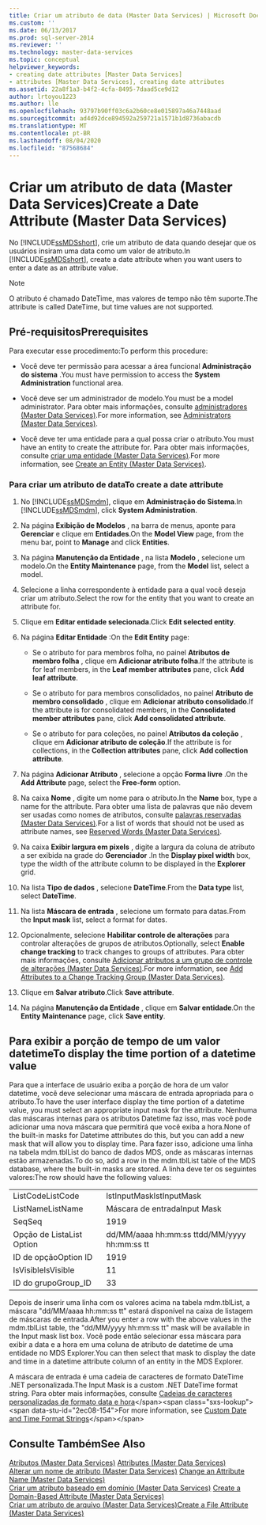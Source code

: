 ```yaml
---
title: Criar um atributo de data (Master Data Services) | Microsoft Docs
ms.custom: ''
ms.date: 06/13/2017
ms.prod: sql-server-2014
ms.reviewer: ''
ms.technology: master-data-services
ms.topic: conceptual
helpviewer_keywords:
- creating date attributes [Master Data Services]
- attributes [Master Data Services], creating date attributes
ms.assetid: 22a8f1a3-b4f2-4cfa-8495-7daad5ce9d12
author: lrtoyou1223
ms.author: lle
ms.openlocfilehash: 93797b90ff03c6a2b60ce8e015897a46a7448aad
ms.sourcegitcommit: ad4d92dce894592a259721a1571b1d8736abacdb
ms.translationtype: MT
ms.contentlocale: pt-BR
ms.lasthandoff: 08/04/2020
ms.locfileid: "87568684"
---
```

# <a name="create-a-date-attribute-master-data-services"></a><span data-ttu-id="2ec08-102">Criar um atributo de data (Master Data Services)</span><span class="sxs-lookup"><span data-stu-id="2ec08-102">Create a Date Attribute (Master Data Services)</span></span>
  <span data-ttu-id="2ec08-103">No [!INCLUDE[ssMDSshort](../includes/ssmdsshort-md.md)], crie um atributo de data quando desejar que os usuários insiram uma data como um valor de atributo.</span><span class="sxs-lookup"><span data-stu-id="2ec08-103">In [!INCLUDE[ssMDSshort](../includes/ssmdsshort-md.md)], create a date attribute when you want users to enter a date as an attribute value.</span></span>  
  
> [!NOTE]  
>  <span data-ttu-id="2ec08-104">O atributo é chamado DateTime, mas valores de tempo não têm suporte.</span><span class="sxs-lookup"><span data-stu-id="2ec08-104">The attribute is called DateTime, but time values are not supported.</span></span>  
  
## <a name="prerequisites"></a><span data-ttu-id="2ec08-105">Pré-requisitos</span><span class="sxs-lookup"><span data-stu-id="2ec08-105">Prerequisites</span></span>  
 <span data-ttu-id="2ec08-106">Para executar esse procedimento:</span><span class="sxs-lookup"><span data-stu-id="2ec08-106">To perform this procedure:</span></span>  
  
-   <span data-ttu-id="2ec08-107">Você deve ter permissão para acessar a área funcional **Administração do sistema** .</span><span class="sxs-lookup"><span data-stu-id="2ec08-107">You must have permission to access the **System Administration** functional area.</span></span>  
  
-   <span data-ttu-id="2ec08-108">Você deve ser um administrador de modelo.</span><span class="sxs-lookup"><span data-stu-id="2ec08-108">You must be a model administrator.</span></span> <span data-ttu-id="2ec08-109">Para obter mais informações, consulte [administradores &#40;Master Data Services&#41;](administrators-master-data-services.md).</span><span class="sxs-lookup"><span data-stu-id="2ec08-109">For more information, see [Administrators &#40;Master Data Services&#41;](administrators-master-data-services.md).</span></span>  
  
-   <span data-ttu-id="2ec08-110">Você deve ter uma entidade para a qual possa criar o atributo.</span><span class="sxs-lookup"><span data-stu-id="2ec08-110">You must have an entity to create the attribute for.</span></span> <span data-ttu-id="2ec08-111">Para obter mais informações, consulte [criar uma entidade &#40;Master Data Services&#41;](../../2014/master-data-services/create-an-entity-master-data-services.md).</span><span class="sxs-lookup"><span data-stu-id="2ec08-111">For more information, see [Create an Entity &#40;Master Data Services&#41;](../../2014/master-data-services/create-an-entity-master-data-services.md).</span></span>  
  
### <a name="to-create-a-date-attribute"></a><span data-ttu-id="2ec08-112">Para criar um atributo de data</span><span class="sxs-lookup"><span data-stu-id="2ec08-112">To create a date attribute</span></span>  
  
1.  <span data-ttu-id="2ec08-113">No [!INCLUDE[ssMDSmdm](../includes/ssmdsmdm-md.md)], clique em **Administração do Sistema**.</span><span class="sxs-lookup"><span data-stu-id="2ec08-113">In [!INCLUDE[ssMDSmdm](../includes/ssmdsmdm-md.md)], click **System Administration**.</span></span>  
  
2.  <span data-ttu-id="2ec08-114">Na página **Exibição de Modelos** , na barra de menus, aponte para **Gerenciar** e clique em **Entidades**.</span><span class="sxs-lookup"><span data-stu-id="2ec08-114">On the **Model View** page, from the menu bar, point to **Manage** and click **Entities**.</span></span>  
  
3.  <span data-ttu-id="2ec08-115">Na página **Manutenção da Entidade** , na lista **Modelo** , selecione um modelo.</span><span class="sxs-lookup"><span data-stu-id="2ec08-115">On the **Entity Maintenance** page, from the **Model** list, select a model.</span></span>  
  
4.  <span data-ttu-id="2ec08-116">Selecione a linha correspondente à entidade para a qual você deseja criar um atributo.</span><span class="sxs-lookup"><span data-stu-id="2ec08-116">Select the row for the entity that you want to create an attribute for.</span></span>  
  
5.  <span data-ttu-id="2ec08-117">Clique em **Editar entidade selecionada**.</span><span class="sxs-lookup"><span data-stu-id="2ec08-117">Click **Edit selected entity**.</span></span>  
  
6.  <span data-ttu-id="2ec08-118">Na página **Editar Entidade** :</span><span class="sxs-lookup"><span data-stu-id="2ec08-118">On the **Edit Entity** page:</span></span>  
  
    -   <span data-ttu-id="2ec08-119">Se o atributo for para membros folha, no painel **Atributos de membro folha** , clique em **Adicionar atributo folha**.</span><span class="sxs-lookup"><span data-stu-id="2ec08-119">If the attribute is for leaf members, in the **Leaf member attributes** pane, click **Add leaf attribute**.</span></span>  
  
    -   <span data-ttu-id="2ec08-120">Se o atributo for para membros consolidados, no painel **Atributo de membro consolidado** , clique em **Adicionar atributo consolidado**.</span><span class="sxs-lookup"><span data-stu-id="2ec08-120">If the attribute is for consolidated members, in the **Consolidated member attributes** pane, click **Add consolidated attribute**.</span></span>  
  
    -   <span data-ttu-id="2ec08-121">Se o atributo for para coleções, no painel **Atributos da coleção** , clique em **Adicionar atributo de coleção**.</span><span class="sxs-lookup"><span data-stu-id="2ec08-121">If the attribute is for collections, in the **Collection attributes** pane, click **Add collection attribute**.</span></span>  
  
7.  <span data-ttu-id="2ec08-122">Na página **Adicionar Atributo** , selecione a opção **Forma livre** .</span><span class="sxs-lookup"><span data-stu-id="2ec08-122">On the **Add Attribute** page, select the **Free-form** option.</span></span>  
  
8.  <span data-ttu-id="2ec08-123">Na caixa **Nome** , digite um nome para o atributo.</span><span class="sxs-lookup"><span data-stu-id="2ec08-123">In the **Name** box, type a name for the attribute.</span></span> <span data-ttu-id="2ec08-124">Para obter uma lista de palavras que não devem ser usadas como nomes de atributos, consulte [palavras reservadas &#40;Master Data Services&#41;](../../2014/master-data-services/reserved-words-master-data-services.md).</span><span class="sxs-lookup"><span data-stu-id="2ec08-124">For a list of words that should not be used as attribute names, see [Reserved Words &#40;Master Data Services&#41;](../../2014/master-data-services/reserved-words-master-data-services.md).</span></span>  
  
9. <span data-ttu-id="2ec08-125">Na caixa **Exibir largura em pixels** , digite a largura da coluna de atributo a ser exibida na grade do **Gerenciador** .</span><span class="sxs-lookup"><span data-stu-id="2ec08-125">In the **Display pixel width** box, type the width of the attribute column to be displayed in the **Explorer** grid.</span></span>  
  
10. <span data-ttu-id="2ec08-126">Na lista **Tipo de dados** , selecione **DateTime**.</span><span class="sxs-lookup"><span data-stu-id="2ec08-126">From the **Data type** list, select **DateTime**.</span></span>  
  
11. <span data-ttu-id="2ec08-127">Na lista **Máscara de entrada** , selecione um formato para datas.</span><span class="sxs-lookup"><span data-stu-id="2ec08-127">From the **Input mask** list, select a format for dates.</span></span>  
  
12. <span data-ttu-id="2ec08-128">Opcionalmente, selecione **Habilitar controle de alterações** para controlar alterações de grupos de atributos.</span><span class="sxs-lookup"><span data-stu-id="2ec08-128">Optionally, select **Enable change tracking** to track changes to groups of attributes.</span></span> <span data-ttu-id="2ec08-129">Para obter mais informações, consulte [Adicionar atributos a um grupo de controle de alterações &#40;Master Data Services&#41;](../../2014/master-data-services/add-attributes-to-a-change-tracking-group-master-data-services.md).</span><span class="sxs-lookup"><span data-stu-id="2ec08-129">For more information, see [Add Attributes to a Change Tracking Group &#40;Master Data Services&#41;](../../2014/master-data-services/add-attributes-to-a-change-tracking-group-master-data-services.md).</span></span>  
  
13. <span data-ttu-id="2ec08-130">Clique em **Salvar atributo**.</span><span class="sxs-lookup"><span data-stu-id="2ec08-130">Click **Save attribute**.</span></span>  
  
14. <span data-ttu-id="2ec08-131">Na página **Manutenção da Entidade** , clique em **Salvar entidade**.</span><span class="sxs-lookup"><span data-stu-id="2ec08-131">On the **Entity Maintenance** page, click **Save entity**.</span></span>  
  
## <a name="to-display-the-time-portion-of-a-datetime-value"></a><span data-ttu-id="2ec08-132">Para exibir a porção de tempo de um valor datetime</span><span class="sxs-lookup"><span data-stu-id="2ec08-132">To display the time portion of a datetime value</span></span>  
 <span data-ttu-id="2ec08-133">Para que a interface de usuário exiba a porção de hora de um valor datetime, você deve selecionar uma máscara de entrada apropriada para o atributo.</span><span class="sxs-lookup"><span data-stu-id="2ec08-133">To have the user interface display the time portion of a datetime value, you must select an appropriate input mask for the attribute.</span></span> <span data-ttu-id="2ec08-134">Nenhuma das máscaras internas para os atributos Datetime faz isso, mas você pode adicionar uma nova máscara que permitirá que você exiba a hora.</span><span class="sxs-lookup"><span data-stu-id="2ec08-134">None of the built-in masks for Datetime attributes do this, but you can add a new mask that will allow you to display time.</span></span> <span data-ttu-id="2ec08-135">Para fazer isso, adicione uma linha na tabela mdm.tblList do banco de dados MDS, onde as máscaras internas estão armazenadas.</span><span class="sxs-lookup"><span data-stu-id="2ec08-135">To do so, add a row in the mdm.tblList table of the MDS database, where the built-in masks are stored.</span></span> <span data-ttu-id="2ec08-136">A linha deve ter os seguintes valores:</span><span class="sxs-lookup"><span data-stu-id="2ec08-136">The row should have the following values:</span></span>  
  
|||  
|-|-|  
|<span data-ttu-id="2ec08-137">ListCode</span><span class="sxs-lookup"><span data-stu-id="2ec08-137">ListCode</span></span>|<span data-ttu-id="2ec08-138">lstInputMask</span><span class="sxs-lookup"><span data-stu-id="2ec08-138">lstInputMask</span></span>|  
|<span data-ttu-id="2ec08-139">ListName</span><span class="sxs-lookup"><span data-stu-id="2ec08-139">ListName</span></span>|<span data-ttu-id="2ec08-140">Máscara de entrada</span><span class="sxs-lookup"><span data-stu-id="2ec08-140">Input Mask</span></span>|  
|<span data-ttu-id="2ec08-141">Seq</span><span class="sxs-lookup"><span data-stu-id="2ec08-141">Seq</span></span>|<span data-ttu-id="2ec08-142">19</span><span class="sxs-lookup"><span data-stu-id="2ec08-142">19</span></span>|  
|<span data-ttu-id="2ec08-143">Opção de Lista</span><span class="sxs-lookup"><span data-stu-id="2ec08-143">List Option</span></span>|<span data-ttu-id="2ec08-144">dd/MM/aaaa hh:mm:ss tt</span><span class="sxs-lookup"><span data-stu-id="2ec08-144">dd/MM/yyyy hh:mm:ss tt</span></span>|  
|<span data-ttu-id="2ec08-145">ID de opção</span><span class="sxs-lookup"><span data-stu-id="2ec08-145">Option ID</span></span>|<span data-ttu-id="2ec08-146">19</span><span class="sxs-lookup"><span data-stu-id="2ec08-146">19</span></span>|  
|<span data-ttu-id="2ec08-147">IsVisible</span><span class="sxs-lookup"><span data-stu-id="2ec08-147">IsVisible</span></span>|<span data-ttu-id="2ec08-148">1</span><span class="sxs-lookup"><span data-stu-id="2ec08-148">1</span></span>|  
|<span data-ttu-id="2ec08-149">ID do grupo</span><span class="sxs-lookup"><span data-stu-id="2ec08-149">Group_ID</span></span>|<span data-ttu-id="2ec08-150">3</span><span class="sxs-lookup"><span data-stu-id="2ec08-150">3</span></span>|  
  
 <span data-ttu-id="2ec08-151">Depois de inserir uma linha com os valores acima na tabela mdm.tblList, a máscara "dd/MM/aaaa hh:mm:ss tt" estará disponível na caixa de listagem de máscaras de entrada.</span><span class="sxs-lookup"><span data-stu-id="2ec08-151">After you enter a row with the above values in the mdm.tblList table, the "dd/MM/yyyy hh:mm:ss tt" mask will be available in the Input mask list box.</span></span> <span data-ttu-id="2ec08-152">Você pode então selecionar essa máscara para exibir a data e a hora em uma coluna de atributo de datetime de uma entidade no MDS Explorer.</span><span class="sxs-lookup"><span data-stu-id="2ec08-152">You can then select that mask to display the date and time in a datetime attribute column of an entity in the MDS Explorer.</span></span>  
  
 <span data-ttu-id="2ec08-153">A máscara de entrada é uma cadeia de caracteres de formato DateTime .NET personalizada.</span><span class="sxs-lookup"><span data-stu-id="2ec08-153">The Input Mask is a custom .NET DateTime format string.</span></span> <span data-ttu-id="2ec08-154">Para obter mais informações, consulte [Cadeias de caracteres personalizadas de formato data e hora](https://msdn.microsoft.com/library/8kb3ddd4\(v=vs.110\).aspx)</span><span class="sxs-lookup"><span data-stu-id="2ec08-154">For more information, see [Custom Date and Time Format Strings](https://msdn.microsoft.com/library/8kb3ddd4\(v=vs.110\).aspx)</span></span>  
  
## <a name="see-also"></a><span data-ttu-id="2ec08-155">Consulte Também</span><span class="sxs-lookup"><span data-stu-id="2ec08-155">See Also</span></span>  
 <span data-ttu-id="2ec08-156">[Atributos &#40;Master Data Services&#41;](../../2014/master-data-services/attributes-master-data-services.md) </span><span class="sxs-lookup"><span data-stu-id="2ec08-156">[Attributes &#40;Master Data Services&#41;](../../2014/master-data-services/attributes-master-data-services.md) </span></span>  
 <span data-ttu-id="2ec08-157">[Alterar um nome de atributo &#40;Master Data Services&#41;](change-an-attribute-name-and-data-type-master-data-services.md) </span><span class="sxs-lookup"><span data-stu-id="2ec08-157">[Change an Attribute Name &#40;Master Data Services&#41;](change-an-attribute-name-and-data-type-master-data-services.md) </span></span>  
 <span data-ttu-id="2ec08-158">[Criar um atributo baseado em domínio &#40;Master Data Services&#41;](../../2014/master-data-services/create-a-domain-based-attribute-master-data-services.md) </span><span class="sxs-lookup"><span data-stu-id="2ec08-158">[Create a Domain-Based Attribute &#40;Master Data Services&#41;](../../2014/master-data-services/create-a-domain-based-attribute-master-data-services.md) </span></span>  
 [<span data-ttu-id="2ec08-159">Criar um atributo de arquivo &#40;Master Data Services&#41;</span><span class="sxs-lookup"><span data-stu-id="2ec08-159">Create a File Attribute &#40;Master Data Services&#41;</span></span>](../../2014/master-data-services/create-a-file-attribute-master-data-services.md)  
  
  
